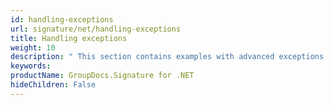 ```yaml
---
id: handling-exceptions
url: signature/net/handling-exceptions
title: Handling exceptions
weight: 10
description: " This section contains examples with advanced exceptions handling by GroupDocs.Signature API."
keywords: 
productName: GroupDocs.Signature for .NET
hideChildren: False
---
```


